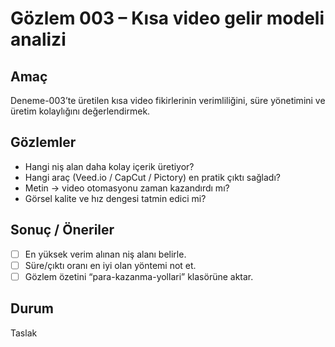 # Gözlem 003 – Kısa video gelir modeli analizi

## Amaç
Deneme-003’te üretilen kısa video fikirlerinin verimliliğini, süre yönetimini ve üretim kolaylığını değerlendirmek.

## Gözlemler
- Hangi niş alan daha kolay içerik üretiyor?  
- Hangi araç (Veed.io / CapCut / Pictory) en pratik çıktı sağladı?  
- Metin → video otomasyonu zaman kazandırdı mı?  
- Görsel kalite ve hız dengesi tatmin edici mi?  

## Sonuç / Öneriler
- [ ] En yüksek verim alınan niş alanı belirle.  
- [ ] Süre/çıktı oranı en iyi olan yöntemi not et.  
- [ ] Gözlem özetini “para-kazanma-yollari” klasörüne aktar.

## Durum
Taslak
